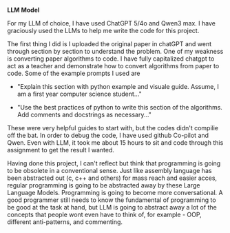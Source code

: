 **LLM Model**

For my LLM of choice, I have used ChatGPT 5/4o and Qwen3 max. I have graciously used the LLMs to help me write the code for this project.

The first thing I did is I uploaded the original paper in chatGPT and went through section by section to understand the problem. One of my weakness is converting paper algorithms to code. I have fully capitalized chatgpt to act as a teacher and demonstrate how to convert algorithms from paper to code. Some of the example prompts I used are

- "Explain this section with python example and visuale guide. Assume, I am a first year computer science student..."

- "Use the best practices of python to write this section of the algorithms. Add comments and docstrings as necessary..."

These were very helpful guides to start with, but the codes didn't compilie off the bat. In order to debug the code, I have used github Co-pilot and Qwen. Even with LLM, it took me about 15 hours to sit and code through this assignment to get the result I wanted.

Having done this project, I can't reflect but think that programming is going to be obsolete in a conventional sense. Just like assembly language has been abstracted out (c, c++ and others) for mass reach and easier acces, regular programming is going to be abstracted away by these Large Language Models. Programming is going to become more conversational. A good programmer still needs to know the fundamental of programming to be good at the task at hand, but LLM is going to abstract away a lot of the concepts that people wont even have to think of, for example - OOP, different anti-patterns, and commenting.

